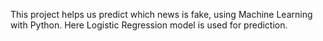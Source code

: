 This project helps us predict which news is fake, using Machine Learning with Python. Here Logistic Regression model is used for prediction.
